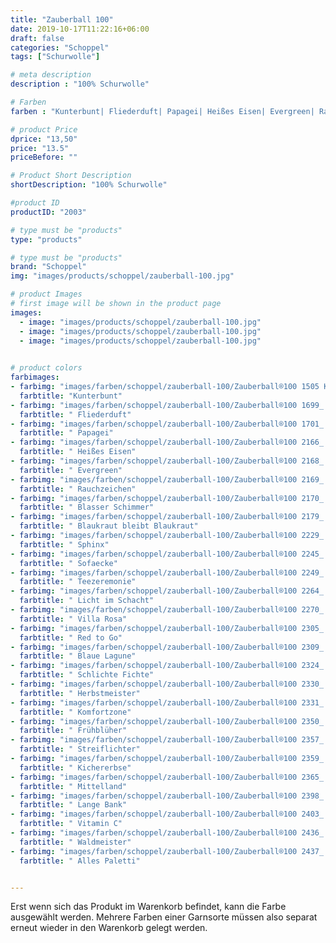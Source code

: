 ```yaml
---
title: "Zauberball 100"
date: 2019-10-17T11:22:16+06:00
draft: false
categories: "Schoppel"
tags: ["Schurwolle"]

# meta description
description : "100% Schurwolle"

# Farben
farben : "Kunterbunt| Fliederduft| Papagei| Heißes Eisen| Evergreen| Rauchzeichen| Blasser Schimmer| Blaukraut bleibt Blaukraut| Sphinx| Sofaecke| Teezeremonie| Licht im Schacht| Villa Rosa| Red to Go| Blaue Lagune| Schlichte Fichte| Herbstmeister| Komfortzone| Frühblüher| Streiflichter| Kichererbse| Mittelland| Lange Bank| Vitamin C| Waldmeister| Alles Paletti"

# product Price
dprice: "13,50"
price: "13.5"
priceBefore: ""

# Product Short Description
shortDescription: "100% Schurwolle"

#product ID
productID: "2003"

# type must be "products"
type: "products"

# type must be "products"
brand: "Schoppel"
img: "images/products/schoppel/zauberball-100.jpg"    

# product Images
# first image will be shown in the product page
images:
  - image: "images/products/schoppel/zauberball-100.jpg"
  - image: "images/products/schoppel/zauberball-100.jpg"
  - image: "images/products/schoppel/zauberball-100.jpg"
   

# product colors
farbimages:
- farbimg: "images/farben/schoppel/zauberball-100/Zauberball®100 1505 Kunterbunt.jpg"	
  farbtitle: "Kunterbunt"
- farbimg: "images/farben/schoppel/zauberball-100/Zauberball®100 1699_ Fliederduft.jpg"	
  farbtitle: " Fliederduft"
- farbimg: "images/farben/schoppel/zauberball-100/Zauberball®100 1701_ Papagei.jpg"	
  farbtitle: " Papagei"
- farbimg: "images/farben/schoppel/zauberball-100/Zauberball®100 2166_ Heißes Eisen.jpg"	
  farbtitle: " Heißes Eisen"
- farbimg: "images/farben/schoppel/zauberball-100/Zauberball®100 2168_ Evergreen.jpg"	
  farbtitle: " Evergreen"
- farbimg: "images/farben/schoppel/zauberball-100/Zauberball®100 2169_ Rauchzeichen.jpg"	
  farbtitle: " Rauchzeichen"
- farbimg: "images/farben/schoppel/zauberball-100/Zauberball®100 2170_ Blasser Schimmer.jpg"	
  farbtitle: " Blasser Schimmer"
- farbimg: "images/farben/schoppel/zauberball-100/Zauberball®100 2179_ Blaukraut bleibt Blaukraut.jpg"	
  farbtitle: " Blaukraut bleibt Blaukraut"
- farbimg: "images/farben/schoppel/zauberball-100/Zauberball®100 2229_ Sphinx.jpg"	
  farbtitle: " Sphinx"
- farbimg: "images/farben/schoppel/zauberball-100/Zauberball®100 2245_ Sofaecke.jpg"	
  farbtitle: " Sofaecke"
- farbimg: "images/farben/schoppel/zauberball-100/Zauberball®100 2249_ Teezeremonie.jpg"	
  farbtitle: " Teezeremonie"
- farbimg: "images/farben/schoppel/zauberball-100/Zauberball®100 2264_ Licht im Schacht.jpg"	
  farbtitle: " Licht im Schacht"
- farbimg: "images/farben/schoppel/zauberball-100/Zauberball®100 2270_ Villa Rosa.jpg"	
  farbtitle: " Villa Rosa"
- farbimg: "images/farben/schoppel/zauberball-100/Zauberball®100 2305_ Red to Go.jpg"	
  farbtitle: " Red to Go"
- farbimg: "images/farben/schoppel/zauberball-100/Zauberball®100 2309_ Blaue Lagune.jpg"	
  farbtitle: " Blaue Lagune"
- farbimg: "images/farben/schoppel/zauberball-100/Zauberball®100 2324_ Schlichte Fichte.jpg"	
  farbtitle: " Schlichte Fichte"
- farbimg: "images/farben/schoppel/zauberball-100/Zauberball®100 2330_ Herbstmeister.jpg"	
  farbtitle: " Herbstmeister"
- farbimg: "images/farben/schoppel/zauberball-100/Zauberball®100 2331_ Komfortzone.jpg"	
  farbtitle: " Komfortzone"
- farbimg: "images/farben/schoppel/zauberball-100/Zauberball®100 2350_ Frühblüher.jpg"	
  farbtitle: " Frühblüher"
- farbimg: "images/farben/schoppel/zauberball-100/Zauberball®100 2357_ Streiflichter.jpg"	
  farbtitle: " Streiflichter"
- farbimg: "images/farben/schoppel/zauberball-100/Zauberball®100 2359_ Kichererbse.jpg"	
  farbtitle: " Kichererbse"
- farbimg: "images/farben/schoppel/zauberball-100/Zauberball®100 2365_ Mittelland.jpg"	
  farbtitle: " Mittelland"
- farbimg: "images/farben/schoppel/zauberball-100/Zauberball®100 2398_ Lange Bank.jpg"	
  farbtitle: " Lange Bank"
- farbimg: "images/farben/schoppel/zauberball-100/Zauberball®100 2403_ Vitamin C.jpg"	
  farbtitle: " Vitamin C"
- farbimg: "images/farben/schoppel/zauberball-100/Zauberball®100 2436_ Waldmeister.jpg"	
  farbtitle: " Waldmeister"
- farbimg: "images/farben/schoppel/zauberball-100/Zauberball®100 2437_ Alles Paletti.jpg"	
  farbtitle: " Alles Paletti"


---
```


Erst wenn sich das Produkt im Warenkorb befindet, kann die Farbe ausgewählt werden.
Mehrere Farben einer Garnsorte müssen also separat erneut wieder in den Warenkorb gelegt werden.
